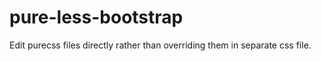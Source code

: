 pure-less-bootstrap
===================

Edit purecss files directly rather than overriding them in separate css file.
